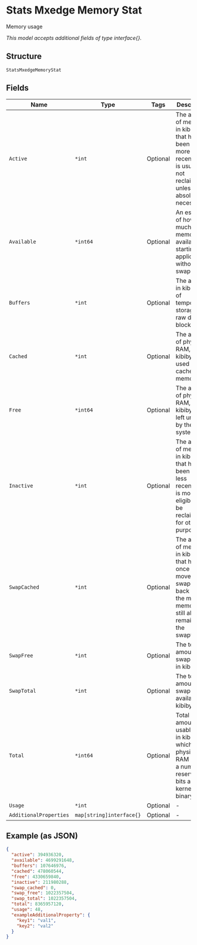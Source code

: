 
# Stats Mxedge Memory Stat

Memory usage

*This model accepts additional fields of type interface{}.*

## Structure

`StatsMxedgeMemoryStat`

## Fields

| Name | Type | Tags | Description |
|  --- | --- | --- | --- |
| `Active` | `*int` | Optional | The amount of memory, in kibibytes, that has been used more recently and is usually not reclaimed unless absolutely necessary. |
| `Available` | `*int64` | Optional | An estimate of how much memory is available for starting new applications, without swapping. |
| `Buffers` | `*int` | Optional | The amount, in kibibytes, of temporary storage for raw disk blocks. |
| `Cached` | `*int` | Optional | The amount of physical RAM, in kibibytes, used as cache memory. |
| `Free` | `*int64` | Optional | The amount of physical RAM, in kibibytes, left unused by the system |
| `Inactive` | `*int` | Optional | The amount of memory, in kibibytes, that has been used less recently and is more eligible to be reclaimed for other purposes. |
| `SwapCached` | `*int` | Optional | The amount of memory, in kibibytes, that has once been moved into swap, then back into the main memory, but still also remains in the swapfile. |
| `SwapFree` | `*int` | Optional | The total amount of swap free, in kibibytes. |
| `SwapTotal` | `*int` | Optional | The total amount of swap available, in kibibytes. |
| `Total` | `*int64` | Optional | Total amount of usable RAM, in kibibytes, which is physical RAM minus a number of reserved bits and the kernel binary code |
| `Usage` | `*int` | Optional | - |
| `AdditionalProperties` | `map[string]interface{}` | Optional | - |

## Example (as JSON)

```json
{
  "active": 394936320,
  "available": 4699291648,
  "buffers": 107646976,
  "cached": 478060544,
  "free": 4330659840,
  "inactive": 211980288,
  "swap_cached": 0,
  "swap_free": 1022357504,
  "swap_total": 1022357504,
  "total": 8365957120,
  "usage": 48,
  "exampleAdditionalProperty": {
    "key1": "val1",
    "key2": "val2"
  }
}
```

